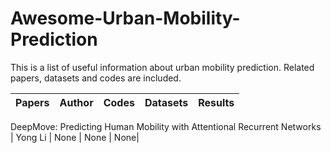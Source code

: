 # Awesome-Urban-Mobility-Prediction
This is a list of useful information about urban mobility prediction. Related papers, datasets and codes are included.

Papers | Author | Codes | Datasets | Results|
-------|--------|-------|----------|--------|
DeepMove: Predicting Human Mobility with Attentional
Recurrent Networks | Yong Li | None | None | None|
